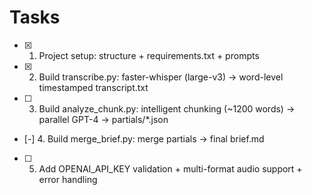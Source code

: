 # Tasks

- [x] 1. Project setup: structure + requirements.txt + prompts

- [x] 2. Build transcribe.py: faster-whisper (large-v3) → word-level timestamped transcript.txt

- [ ] 3. Build analyze_chunk.py: intelligent chunking (~1200 words) → parallel GPT-4 → partials/*.json

- [-] 4. Build merge_brief.py: merge partials → final brief.md

- [ ] 5. Add OPENAI_API_KEY validation + multi-format audio support + error handling